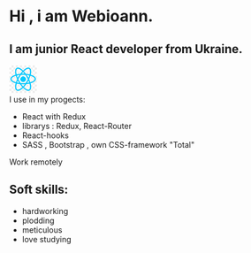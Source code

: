# Hi , i am Webioann.
## I am junior React developer from Ukraine.<br/>
 ![Tux, the Linux mascot](/assets/react50.png)<br>
I use in my progects:
* React with Redux
* librarys :  Redux, React-Router
* React-hooks
* SASS , Bootstrap , own CSS-framework "Total"

Work remotely
## Soft skills:
* hardworking
* plodding
* meticulous
* love studying





